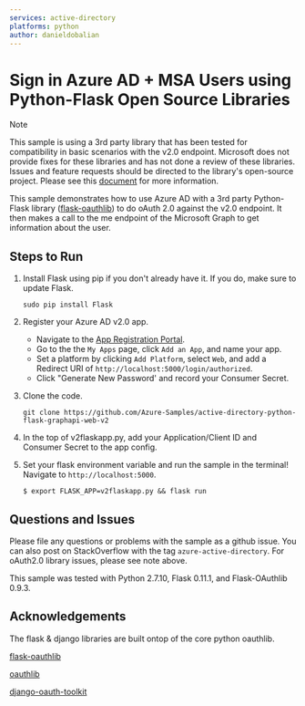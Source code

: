 ```yaml
---
services: active-directory
platforms: python
author: danieldobalian
---
```


# Sign in Azure AD + MSA Users using Python-Flask Open Source Libraries

> [!NOTE]
> This sample is using a 3rd party library that has been tested for compatibility in basic scenarios with the v2.0 endpoint.  Microsoft does not provide fixes for these libraries and has not done a review of these libraries.  Issues and feature requests should be directed to the library's open-source project.  Please see this [document](https://docs.microsoft.com/en-us/azure/active-directory/develop/active-directory-v2-libraries) for more information.   
> 
>

This sample demonstrates how to use Azure AD with a 3rd party Python-Flask library ([flask-oauthlib](https://github.com/lepture/flask-oauthlib)) to do oAuth 2.0 against the v2.0 endpoint.  It then makes a call to the me endpoint of the Microsoft Graph to get information about the user. 

## Steps to Run
1. Install Flask using pip if you don't already have it.  If you do, make sure to update Flask.     
    ```
    sudo pip install Flask
    ```

2. Register your Azure AD v2.0 app.  
    - Navigate to the [App Registration Portal](https://identity.microsoft.com). 
    - Go to the the `My Apps` page, click `Add an App`, and name your app.  
    - Set a platform by clicking `Add Platform`, select `Web`, and add a Redirect URI of ```http://localhost:5000/login/authorized```.
    - Click "Generate New Password' and record your Consumer Secret.  

3. Clone the code. 
    ```
    git clone https://github.com/Azure-Samples/active-directory-python-flask-graphapi-web-v2
    ```

4. In the top of v2flaskapp.py, add your Application/Client ID and Consumer Secret to the app config.

5. Set your flask environment variable and run the sample in the terminal! Navigate to `http://localhost:5000`.
    ```
    $ export FLASK_APP=v2flaskapp.py && flask run
    ```

## Questions and Issues

Please file any questions or problems with the sample as a github issue.  You can also post on StackOverflow with the tag ```azure-active-directory```.  For oAuth2.0 library issues, please see note above. 

This sample was tested with Python 2.7.10, Flask 0.11.1, and Flask-OAuthlib 0.9.3.

## Acknowledgements

The flask & django libraries are built ontop of the core python oauthlib.

[flask-oauthlib](https://github.com/lepture/flask-oauthlib)

[oauthlib](https://github.com/idan/oauthlib)

[django-oauth-toolkit](https://github.com/evonove/django-oauth-toolkit)
